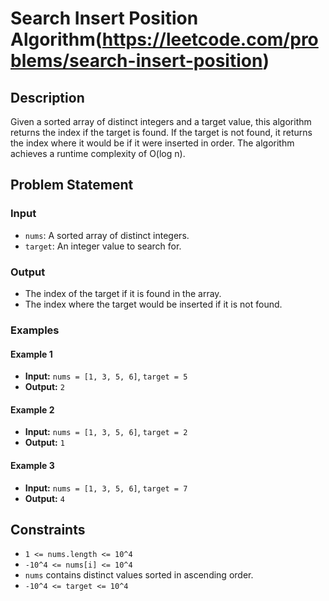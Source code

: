 # Search Insert Position Algorithm(https://leetcode.com/problems/search-insert-position)

## Description

Given a sorted array of distinct integers and a target value, this algorithm returns the index if the target is found. If the target is not found, it returns the index where it would be if it were inserted in order. The algorithm achieves a runtime complexity of O(log n).

## Problem Statement

### Input
- `nums`: A sorted array of distinct integers.
- `target`: An integer value to search for.

### Output
- The index of the target if it is found in the array.
- The index where the target would be inserted if it is not found.

### Examples

#### Example 1
- **Input:** `nums = [1, 3, 5, 6]`, `target = 5`
- **Output:** `2`

#### Example 2
- **Input:** `nums = [1, 3, 5, 6]`, `target = 2`
- **Output:** `1`

#### Example 3
- **Input:** `nums = [1, 3, 5, 6]`, `target = 7`
- **Output:** `4`

## Constraints
- `1 <= nums.length <= 10^4`
- `-10^4 <= nums[i] <= 10^4`
- `nums` contains distinct values sorted in ascending order.
- `-10^4 <= target <= 10^4`
